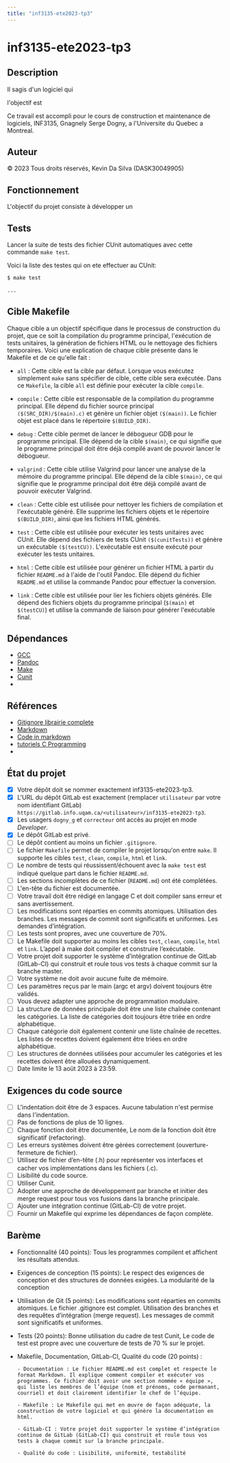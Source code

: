 ```yaml
---
title: "inf3135-ete2023-tp3"
---
```


# inf3135-ete2023-tp3

## Description

Il sagis d'un logiciel qui 

l'objectif est 

Ce travail est accompli pour le cours de construction et maintenance de logiciels, INF3135,
Gnagnely Serge Dogny, a l'Universite du Quebec a Montreal.

## Auteur

© 2023 Tous droits réservés, Kevin Da Silva (DASK30049905)

## Fonctionnement

L'objectif du projet consiste à développer un 

## Tests

Lancer la suite de tests des fichier CUnit automatiques avec cette commande `make test`.

Voici la liste des testes qui on ete effectuer au CUnit:

```sh
$ make test

...

```

## Cible Makefile

Chaque cible a un objectif spécifique dans le processus de construction du projet, que ce soit la compilation du programme principal, l'exécution de tests unitaires, la génération de fichiers HTML ou le nettoyage des fichiers temporaires. Voici une explication de chaque cible présente dans le Makefile et de ce qu'elle fait :

- `all` : Cette cible est la cible par défaut. 
Lorsque vous exécutez simplement `make` sans spécifier de cible, cette cible sera exécutée. 
Dans ce `Makefile`, la cible `all` est définie pour exécuter la cible `compile`.

- `compile` : Cette cible est responsable de la compilation du programme principal. 
Elle dépend du fichier source principal `($(SRC_DIR)/$(main).c)` et génère un fichier objet `($(main))`. 
Le fichier objet est placé dans le répertoire `$(BUILD_DIR)`.

- `debug` : Cette cible permet de lancer le débogueur GDB pour le programme principal. 
Elle dépend de la cible `$(main)`, ce qui signifie que le programme principal doit être déjà compilé avant de pouvoir lancer le débogueur.

- `valgrind` : Cette cible utilise Valgrind pour lancer une analyse de la mémoire du programme principal. 
Elle dépend de la cible `$(main)`, ce qui signifie que le programme principal doit être déjà compilé avant de pouvoir exécuter Valgrind.

- `clean` : Cette cible est utilisée pour nettoyer les fichiers de compilation et l'exécutable généré. 
Elle supprime les fichiers objets et le répertoire `$(BUILD_DIR)`, ainsi que les fichiers HTML générés.

- `test` : Cette cible est utilisée pour exécuter les tests unitaires avec CUnit. 
Elle dépend des fichiers de tests CUnit `($(cunitTests))` et génère un exécutable `($(testCU))`. 
L'exécutable est ensuite exécuté pour exécuter les tests unitaires.

- `html` : Cette cible est utilisée pour générer un fichier HTML à partir du fichier `README.md` à l'aide de l'outil Pandoc. 
Elle dépend du fichier `README.md` et utilise la commande Pandoc pour effectuer la conversion.

- `link` : Cette cible est utilisée pour lier les fichiers objets générés. 
Elle dépend des fichiers objets du programme principal (`$(main)` et `$(testCU)`) et utilise la commande de liaison pour générer l'exécutable final.

## Dépendances

* [GCC](https://gcc.gnu.org/install/)
* [Pandoc](https://pandoc.org/installing.html)
* [Make](https://linuxhint.com/install-make-ubuntu/)
* [Cunit](https://apolo-docs.readthedocs.io/en/latest/software/scientific_libraries/cunit/2.1-3/index.html)
* []()

## Références

* [Gitignore librairie complete](https://github.com/github/gitignore)
* [Markdown](https://learn.microsoft.com/en-us/contribute/markdown-reference)
* [Code in markdown](https://learn.microsoft.com/en-us/contribute/code-in-docs)
* [tutoriels C Programming](https://www.cprogramming.com/)
* []()

## État du projet

* [X] Votre dépôt doit se nommer exactement inf3135-ete2023-tp3.
* [X] L'URL du dépôt GitLab est exactement (remplacer `utilisateur` par votre
      nom identifiant GitLab) `https://gitlab.info.uqam.ca/<utilisateur>/inf3135-ete2023-tp3`.
* [X] Les usagers `dogny_g` et `correcteur` ont accès au projet en mode *Developer*.
* [X] Le dépôt GitLab est privé.
* [ ] Le dépôt contient au moins un fichier `.gitignore`.
* [ ] Le fichier `Makefile` permet de compiler le projet lorsqu'on entre `make`. 
      Il supporte les cibles `test`, `clean`, `compile`, `html` et `link`.
* [ ] Le nombre de tests qui réussissent/échouent avec la `make test`
      est indiqué quelque part dans le fichier `README.md`.
* [ ] Les sections incomplètes de ce fichier (`README.md`) ont été complétées.
* [ ] L'en-tête du fichier est documentée.
* [ ] Votre travail doit être rédigé en langage C et doit compiler sans erreur et sans avertissement.
* [ ] Les modifications sont réparties en commits atomiques. Utilisation des branches. 
      Les messages de commit sont significatifs et uniformes. Les demandes d’intégration.
* [ ] Les tests sont propres, avec une couverture de 70%.
* [ ] Le Makefile doit supporter au moins les cibles `test`, `clean`, `compile`, `html` et `link`.
      L’appel à make doit compiler et construire l’exécutable.
* [ ] Votre projet doit supporter le système d’intégration continue de GitLab 
      (GitLab-CI) qui construit et roule tous vos tests à chaque commit sur la branche master.
* [ ] Votre système ne doit avoir aucune fuite de mémoire.
* [ ] Les paramètres reçus par le main (argc et argv) doivent toujours être validés.
* [ ] Vous devez adapter une approche de programmation modulaire.
* [ ] La structure de données principale doit être une liste chaînée contenant les catégories. La liste de catégories doit toujours être triée en ordre alphabétique.
* [ ] Chaque catégorie doit également contenir une liste chaînée de recettes. Les listes de recettes doivent également être triées en ordre alphabétique.
* [ ] Les structures de données utilisées pour accumuler les catégories et les recettes doivent être allouées dynamiquement.
* [ ] Date limite le 13 août 2023 à 23:59.

## Exigences du code source

* [ ] L'indentation doit être de 3 espaces. Aucune tabulation n'est permise dans l'indentation.
* [ ] Pas de fonctions de plus de 10 lignes.
* [ ] Chaque fonction doit être documentée, Le nom de la fonction doit être significatif (refactoring).
* [ ] Les erreurs systèmes doivent être gérées correctement (ouverture-fermeture de fichier).
* [ ] Utilisez de fichier d’en-tête (.h) pour représenter vos interfaces et cacher vos implémentations dans les fichiers (.c).
* [ ] Lisibilité du code source.
* [ ] Utiliser Cunit.
* [ ] Adopter une approche de développement par branche et initier des merge request pour tous vos fusions dans la branche principale.
* [ ] Ajouter une intégration continue (GitLab-CI) de votre projet.
* [ ] Fournir un Makefile qui exprime les dépendances de façon complète.

## Barème

- Fonctionnalité (40 points): Tous les programmes compilent et affichent les résultats attendus.

- Exigences de conception (15 points): Le respect des exigences de conception et des structures de données exigées. La modularité de la conception

- Utilisation de Git (5 points): Les modifications sont réparties en commits atomiques. Le fichier .gitignore est complet. Utilisation des branches et des requêtes d’intégration (merge request). Les messages de commit sont significatifs et uniformes.

- Tests (20 points): Bonne utilisation du cadre de test Cunit, Le code de test est propre avec une couverture de tests de 70 % sur le projet.

- Makefile, Documentation, GitLab-CI, Qualité du code (20 points) :

      - Documentation : Le fichier README.md est complet et respecte le format Markdown. Il explique comment compiler et exécuter vos programmes. Ce fichier doit avoir une section nommée « équipe », qui liste les membres de l’équipe (nom et prénoms, code permanant, courriel) et doit clairement identifier le chef de l’équipe.

      - Makefile : Le Makefile qui met en œuvre de façon adéquate, la construction de votre logiciel et qui génère la documentation en html.

      - GitLab-CI : Votre projet doit supporter le système d’intégration continue de GitLab (GitLab-CI) qui construit et roule tous vos tests à chaque commit sur la branche principale.

      - Qualité du code : Lisibilité, uniformité, testabilité 